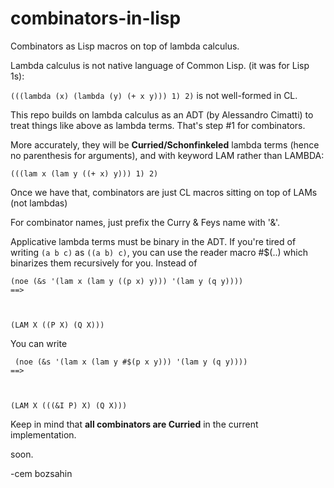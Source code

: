 # combinators-in-lisp
Combinators as Lisp macros on top of lambda calculus.

Lambda calculus is not native language of Common Lisp. (it was for Lisp 1s):

<code>(((lambda (x) (lambda (y) (+ x y))) 1) 2)</code> is not well-formed in CL.

This repo builds on lambda calculus as an ADT (by Alessandro Cimatti) to treat things like above as lambda terms.
That's step #1 for combinators.

More accurately, they will be <b>Curried/Schonfinkeled</b> lambda terms (hence no parenthesis for arguments), and with keyword LAM rather than LAMBDA:

<code>(((lam x (lam y ((+ x) y))) 1) 2)</code>

Once we have that, combinators are just CL macros sitting on top of LAMs (not lambdas)

For combinator names, just prefix the Curry & Feys name with '&'.

Applicative lambda terms must be binary in the ADT. If you're tired of writing <code>(a b c)</code> as <code>((a b) c)</code>,
you can use the reader macro #$(..) which binarizes them recursively for you. Instead of 

<code>(noe (&s '(lam x (lam y ((p x) y))) '(lam y (q y)))) ==>

(LAM X ((P X) (Q X)))
</code>

You can write 

<code> (noe (&s '(lam x (lam y #$(p x y))) '(lam y (q y)))) ==>

(LAM X (((&I P) X) (Q X)))
</code>


Keep in mind that <b>all combinators are Curried</b> in the current implementation.

soon.

-cem bozsahin
